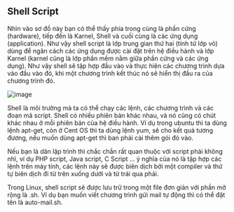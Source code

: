 ## Shell Script

Nhìn vào sơ đồ này bạn có thể thấy phía trong cùng là phần cứng (hardware), tiếp đến là Karnel, Shell và cuối cùng là các ứng dụng (application). Như vậy shell script là lớp trung gian thứ hai (tính tử lớp vỏ) dùng để ngăn cách các ứng dụng được cài đặt trên hệ điều hành và lớp Karnel (karnel cũng là lớp phần mềm nằm giữa phần cứng và các ứng dụng). Như vậy shell sẽ tập hợp đầu vào và thực hiện các chương trình dựa vào đầu vào đó, khi một chương trình kết thúc nó sẽ hiển thị đầu ra của chương trình đó.

![image](https://user-images.githubusercontent.com/111716161/187581797-80f9e2b4-9811-48d8-81e7-e34ac0197ac9.png)

Shell là môi trường mà ta có thể chạy các lệnh, các chương trình và các đoạn mã script. Shell có nhiều phiên bản khác nhau, và nó cũng có chút khác nhau ở mỗi phiên bản của hệ điều hành. Ví dụ trong ubuntu thì ta dùng lệnh apt-get, còn ở Cent OS thì ta dùng lệnh yum, sẽ cho kết quả tương đương, nếu muốn dùng apt-get thì ban phải cài thêm gói đó vào.

Nếu bạn là dân lập trình thì chắc chắn rất quan thuộc với script phải không nhỉ, ví dụ PHP script, Java script, C Script ... ý nghĩa của nó là tập hợp các lệnh trên máy tính, các lệnh này sẽ được biên dịch bởi một compiler và thứ tự biên dịch đi từ trên xuống dưới và từ trái qua phải.

Trong Linux, shell script sẽ được lưu trữ trong một file đơn giản với phần mở rộng là .sh. Ví dụ bạn muốn viết chương trình gửi mail tự động thì có thể đặt tên là auto-mail.sh.
